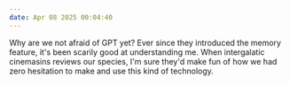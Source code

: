 ```yaml
---
date: Apr 08 2025 00:04:40
---
```

Why are we not afraid of GPT yet? Ever since they introduced the memory feature, it's been scarily good at understanding me. When intergalatic cinemasins reviews our species, I'm sure they'd make fun of how we had zero hesitation to make and use this kind of technology.
